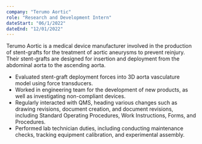 ```yaml
---
company: "Terumo Aortic"
role: "Research and Development Intern"
dateStart: "06/1/2022"
dateEnd: "12/01/2022"
---
```


Terumo Aortic is a medical device manufacturer involved in the production of <span class="font-semibold dark:font-bold dark:text-white">stent-grafts</span> for the treatment of <span class="font-semibold dark:font-bold dark:text-white">aortic aneurysms</span> to prevent reinjury. Their stent-grafts are designed for insertion and deployment from the <span class="font-semibold dark:font-bold dark:text-white">abdominal aorta</span> to the <span class="font-semibold dark:font-bold dark:text-white">ascending aorta</span>.

- Evaluated stent-graft deployment forces into 3D aorta vasculature model using force transducers.
- Worked in engineering team for the development of new products, as well as investigating non-compliant devices. 
- Regularly interacted with <span class="font-semibold dark:font-bold dark:text-white">QMS</span>, heading various changes such as drawing revisions, document creation, and document revisions, including Standard Operating Procedures, Work Instructions, Forms, and Procedures.
- Performed lab technician duties, including conducting maintenance checks, tracking equipment calibration, and experimental assembly.
